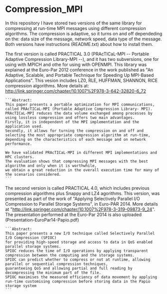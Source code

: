 # Compression_MPI
In this repository I have stored two versions of the same library for compressing at run-time MPI messages using different compression algorithms. The compression is adaptive, so it turns on and off dependeding on the: data size of the message, network speed, data type of the message. Both versions have instructions (README.txt) about how to install them.

The first version is called PRACTICAL 3.0 (PRAcTICaL-MPI -- Portable Adaptive Compression Library-MPI --), and it has two subversions, one for using with MPICH and othe for using with OPENMPI. This library was explained at the Euro-Par 2012 conference in the work published as "An Adaptive, Scalable, and Portable Technique for Speeding Up MPI-Based Applications". This vesion includes LZ0, RLE, HUFFMAN, SHANNON, RICE compression algorithms. More details at: http://link.springer.com/chapter/10.1007%2F978-3-642-32820-6_72

	```Abstract:
	This paper presents a portable optimization for MPI communications, called PRAcTICaL-MPI (Portable Adaptive Compression Library- MPI). 
	PRAcTICaL-MPI reduces the data volume exchanged among processes by using lossless compression and offers two main advantages. 
	Firstly, it is independent of the MPI implementation and the application used. 
	Secondly, it allows for turning the compression on and off and selecting the most appropriate compression algorithm at run-time, depending on the characteristics of each message and on network performance.
	
	We have validated PRAcTICaL-MPI in different MPI implementations and HPC clusters. 
	The evaluation shows that compressing MPI messages with the best algorithm and only when it is worthwhile,
	we obtain a great reduction in the overall execution time for many of the scenarios considered.
	```
The second version is called PRACTICAL 4.0, which includes previous compression algorithms plus Snappy and LZ4 agorithms. This version, was presented as part of the work of "Applying Selectively Parallel I/O Compression to Parallel Storage Systems", in Euro-PAR 2014. More details at "http://link.springer.com/chapter/10.1007%2F978-3-319-09873-9_24". The presentation performed at the Euro-Par 2014 is also uploaded (Presentation-EuroPar14-Papio.pdf)

	```Abstract:
	This paper presents a new I/O technique called Selectively Parallel I/O Compression (SPIOC)
	for providing high-speed storage and access to data in QoS enabled parallel storage systems. 
	SPIOC reduces the time of I/O operations by applying transparent compression between the computing and the storage systems. 
	SPIOC can predict whether to compress or not at runtime, allowing parallel or sequential compression techniques, 
	guaranteeing QoS and allowing partial and full reading by decompressing the minimum part of the file. 
	SPIOC maximises the measured efficiency of data movement by applying run-time customising compression before storing data in the Papio storage system
	```
